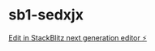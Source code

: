 # sb1-sedxjx

[Edit in StackBlitz next generation editor ⚡️](https://stackblitz.com/~/github.com/nathanzinho10/sb1-sedxjx)